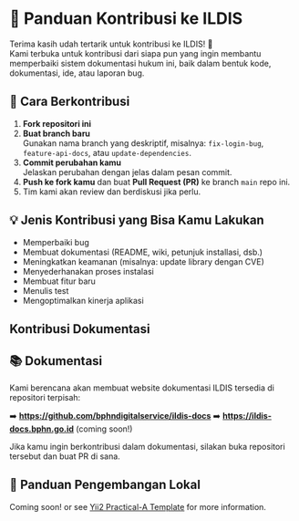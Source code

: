# 🎯 Panduan Kontribusi ke ILDIS

Terima kasih udah tertarik untuk kontribusi ke ILDIS! 🚀  
Kami terbuka untuk kontribusi dari siapa pun yang ingin membantu memperbaiki sistem dokumentasi hukum ini, baik dalam bentuk kode, dokumentasi, ide, atau laporan bug.

## 📌 Cara Berkontribusi

1. **Fork repositori ini**
2. **Buat branch baru**  
   Gunakan nama branch yang deskriptif, misalnya: `fix-login-bug`, `feature-api-docs`, atau `update-dependencies`.
3. **Commit perubahan kamu**  
   Jelaskan perubahan dengan jelas dalam pesan commit.
4. **Push ke fork kamu** dan buat **Pull Request (PR)** ke branch `main` repo ini.
5. Tim kami akan review dan berdiskusi jika perlu.

## 💡 Jenis Kontribusi yang Bisa Kamu Lakukan

- Memperbaiki bug
- Membuat dokumentasi (README, wiki, petunjuk installasi, dsb.)
- Meningkatkan keamanan (misalnya: update library dengan CVE)
- Menyederhanakan proses instalasi
- Membuat fitur baru
- Menulis test
- Mengoptimalkan kinerja aplikasi

## Kontribusi Dokumentasi

## 📚 Dokumentasi

Kami berencana akan membuat website dokumentasi ILDIS tersedia di repositori terpisah:

➡️ **https://github.com/bphndigitalservice/ildis-docs**
➡️ **https://ildis-docs.bphn.go.id** (coming soon!)

Jika kamu ingin berkontribusi dalam dokumentasi, silakan buka repositori tersebut dan buat PR di sana.


## 🧪 Panduan Pengembangan Lokal

Coming soon! or see [Yii2 Practical-A Template](README_Yii2_Practical-A_Template.md) for more information.
